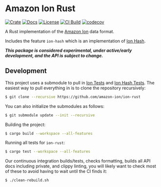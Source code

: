 # Amazon Ion Rust

[![Crate](https://img.shields.io/crates/v/ion-rs.svg)](https://crates.io/crates/ion-rs)
[![Docs](https://docs.rs/ion-rs/badge.svg)](https://docs.rs/ion-rs)
[![License](https://img.shields.io/hexpm/l/plug.svg)](https://github.com/amazon-ion/ion-rust/blob/main/LICENSE)
[![CI Build](https://github.com/amazon-ion/ion-rust/workflows/CI%20Build/badge.svg)](https://github.com/amazon-ion/ion-rust/actions?query=workflow%3A%22CI+Build%22)
[![codecov](https://codecov.io/gh/amazon-ion/ion-rust/branch/main/graph/badge.svg?token=GB20BDE48S)](https://codecov.io/gh/amazon-ion/ion-rust)

A Rust implementation of the [Amazon Ion][spec] data format.

Includes the feature `ion-hash` which is an implementation of [Ion Hash][ion-hash-spec].

***This package is considered experimental, under active/early development, and the API is subject to change.***

## Development

This project uses a submodule to pull in [Ion Tests][ion-tests] and [Ion Hash Tests][ion-hash-tests].
The easiest way to pull everything in is to clone the repository recursively:

```bash
$ git clone --recursive https://github.com/amazon-ion/ion-rust
```

You can also initialize the submodules as follows:

```bash
$ git submodule update --init --recursive
```

Building the project:

```bash
$ cargo build --workspace --all-features
```

Running all tests for `ion-rust`:

```bash
$ cargo test --workspace --all-features
```

Our continuous integration builds/tests, checks formatting, builds all API docs including private,
and clippy linting, you will likely want to check most of these to avoid having to wait until the
CI finds it:

```bash
$ ./clean-rebuild.sh
```

[spec]: https://amazon-ion.github.io/ion-docs/docs/spec.html
[ion-tests]: https://github.com/amazon-ion/ion-tests
[bindgen-req]: https://rust-lang.github.io/rust-bindgen/requirements.html
[ion-hash-spec]: https://amazon-ion.github.io/ion-hash/docs/spec.html
[ion-hash-tests]: https://github.com/amazon-ion/ion-hash-tests
